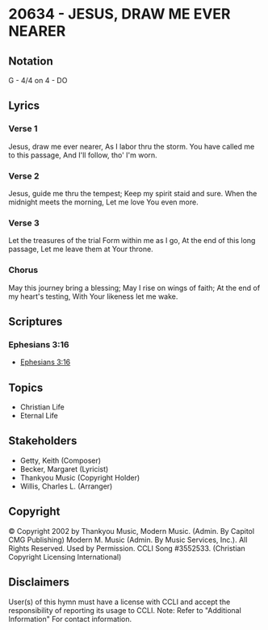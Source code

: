 # 20634 - JESUS, DRAW ME EVER NEARER

## Notation

G - 4/4 on 4 - DO

## Lyrics

### Verse 1

Jesus, draw me ever nearer, As I labor thru the storm. You have called me to this passage, And I'll follow, tho' I'm worn.

### Verse 2

Jesus, guide me thru the tempest; Keep my spirit staid and sure. When the midnight meets the morning, Let me love You even more.

### Verse 3

Let the treasures of the trial Form within me as I go, At the end of this long passage, Let me leave them at Your throne.

### Chorus

May this journey bring a blessing; May I rise on wings of faith; At the end of my heart's testing, With Your likeness let me wake.


## Scriptures

### Ephesians 3:16

- [Ephesians 3:16](https://www.biblegateway.com/passage/?search=Ephesians%203%3A16)


## Topics

- Christian Life
- Eternal Life

## Stakeholders

- Getty, Keith (Composer)
- Becker, Margaret (Lyricist)
- Thankyou Music (Copyright Holder)
- Willis, Charles L. (Arranger)

## Copyright

© Copyright 2002 by Thankyou Music, Modern Music. (Admin. By Capitol CMG Publishing) Modern M. Music (Admin. By Music Services, Inc.). All Rights Reserved. Used by Permission. CCLI Song #3552533.
(Christian Copyright Licensing International)

## Disclaimers

User(s) of this hymn must have a license with CCLI and accept the responsibility of reporting its usage to CCLI.
Note: Refer to "Additional Information" For contact information.

